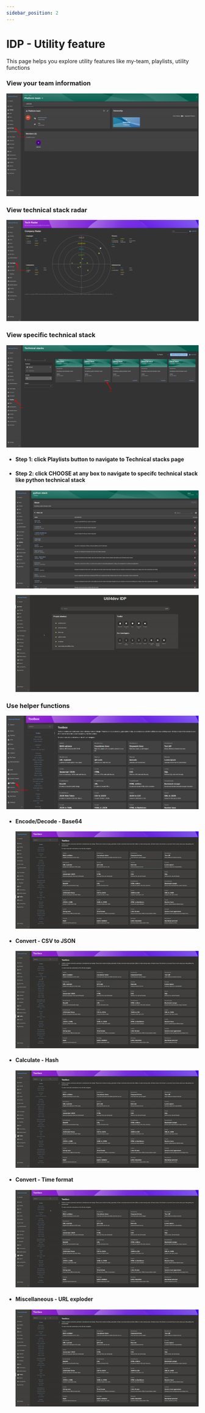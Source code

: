 ```yaml
---
sidebar_position: 2
---
```


# IDP - Utility feature

This page helps you explore utility features like my-team, playlists, utility functions

### View your team information

  ![](./img/idp-my-team-feature.png)

### View technical stack radar

  ![](./img/idp-tech-radar.png)

### View specific technical stack

  ![](./img/idp-tech-stack-1.png)

- #### Step 1: click Playlists button to navigate to Technical stacks page

- #### Step 2: click CHOOSE at any box to navigate to specifc technical stack like python technical stack

  ![](./img/idp-tech-stack-2.png)

  ![](./img/idp-technical-stack.gif)

### Use helper functions

  ![](./img/idp-toolbox.png)

- #### Encode/Decode - Base64

  ![](./img/utility-base64.gif)

- #### Convert - CSV to JSON

  ![](./img/utility-convert-csv-json.gif)

- #### Calculate - Hash

  ![](./img/utility-hashing.gif)

- #### Convert - Time format

  ![](./img/utility-time-format.gif)

- #### Miscellaneous - URL exploder

  ![](./img/utility-url-exploder.gif)